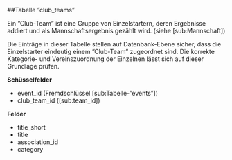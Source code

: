 ##Tabelle ”club_teams”

Ein ”Club-Team” ist eine Gruppe von Einzelstartern, deren Ergebnisse addiert und als Mannschaftsergebnis gezählt wird. (siehe [sub:Mannschaft])

Die Einträge in dieser Tabelle stellen auf Datenbank-Ebene sicher, dass die Einzelstarter eindeutig einem ”Club-Team” zugeordnet sind. Die korrekte Kategorie- und Vereinszuordnung der Einzelnen lässt sich auf dieser Grundlage prüfen.

**Schüsselfelder**

* event_id (Fremdschlüssel [sub:Tabelle-”events”])
* club_team_id ([sub:team_id])

**Felder**

* title_short 
* title
* association_id
* category
